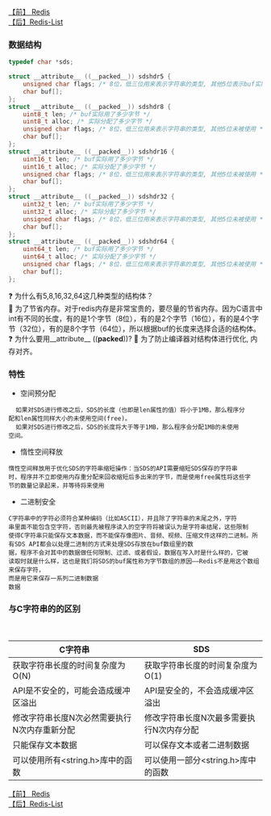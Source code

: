 
[【前】 Redis](./Redis.md)   
[【后】Redis-List](./redis-List.md)
### 数据结构
``` c
typedef char *sds;

struct __attribute__ ((__packed__)) sdshdr5 {
    unsigned char flags; /* 8位，低三位用来表示字符串的类型, 其他5位表示buf实际用到的字节数 */
    char buf[];
};
struct __attribute__ ((__packed__)) sdshdr8 {
    uint8_t len; /* buf实际用了多少字节 */
    uint8_t alloc; /* 实际分配了多少字节 */
    unsigned char flags; /* 8位，低三位用来表示字符串的类型, 其他5位未被使用 */
    char buf[];
};
struct __attribute__ ((__packed__)) sdshdr16 {
    uint16_t len; /* buf实际用了多少字节 */
    uint16_t alloc; /* 实际分配了多少字节 */
    unsigned char flags; /* 8位，低三位用来表示字符串的类型, 其他5位未被使用 */
    char buf[];
};
struct __attribute__ ((__packed__)) sdshdr32 {
    uint32_t len; /* buf实际用了多少字节 */
    uint32_t alloc; /* 实际分配了多少字节 */
    unsigned char flags; /* 8位，低三位用来表示字符串的类型, 其他5位未被使用 */
    char buf[];
};
struct __attribute__ ((__packed__)) sdshdr64 {
    uint64_t len; /* buf实际用了多少字节 */
    uint64_t alloc; /* 实际分配了多少字节 */
    unsigned char flags; /* 8位，低三位用来表示字符串的类型, 其他5位未被使用 */
    char buf[];
};
```
:question: 为什么有5,8,16,32,64这几种类型的结构体？   
:key: 为了节省内存。对于redis内存是非常宝贵的，要尽量的节省内存。因为C语言中int有不同的长度，有的是1个字节（8位），有的是2个字节（16位），有的是4个字节（32位），有的是8个字节（64位），所以根据buf的长度来选择合适的结构体。   
:question: 为什么要用__attribute__ ((__packed__))?
:key: 为了防止编译器对结构体进行优化, 内存对齐。

### 特性
* 空间预分配
```
  如果对SDS进行修改之后，SDS的长度（也即是len属性的值）将小于1MB，那么程序分
配和len属性同样大小的未使用空间(free)。
  如果对SDS进行修改之后，SDS的长度将大于等于1MB，那么程序会分配1MB的未使用
空间。
```
* 惰性空间释放
```
惰性空间释放用于优化SDS的字符串缩短操作：当SDS的API需要缩短SDS保存的字符串
时，程序并不立即使用内存重分配来回收缩短后多出来的字节，而是使用free属性将这些字
节的数量记录起来，并等待将来使用
```
* 二进制安全
```
C字符串中的字符必须符合某种编码（比如ASCII），并且除了字符串的末尾之外，字符
串里面不能包含空字符，否则最先被程序读入的空字符将被误认为是字符串结尾，这些限制
使得C字符串只能保存文本数据，而不能保存像图片、音频、视频、压缩文件这样的二进制。所有SDS API都会以处理二进制的方式来处理SDS存放在buf数组里的数
据，程序不会对其中的数据做任何限制、过滤、或者假设，数据在写入时是什么样的，它被
读取时就是什么样，这也是我们将SDS的buf属性称为字节数组的原因——Redis不是用这个数组来保存字符，
而是用它来保存一系列二进制数据
数据
```

### 与C字符串的的区别
　 <table>
　　　        <thead>
　　　            <tr>
　　　                <th>C字符串</th>
　　　                <th>SDS</th>
　　　            </tr>
　　　        </thead>
　　　        <tbody>
　　　            <tr>
　　　                <td>获取字符串长度的时间复杂度为O(N)</td>
　　　                <td>获取字符串长度的时间复杂度为O(1)</td>
　　　            </tr>
　　　            <tr>
　　　                <td>API是不安全的，可能会造成缓冲区溢出</td>
　　　                <td>API是安全的，不会造成缓冲区溢出</td>
　　　            </tr>
　　　            <tr>
　　　                <td>修改字符串长度N次必然需要执行N次内存重新分配</td>
　　　                <td>修改字符串长度N次最多需要执行N次内存分配</td>
　　　            </tr>
　　　            <tr>
　　　                <td>只能保存文本数据</td>
　　　                <td>可以保存文本或者二进制数据</td>
　　　            </tr>
　　　            <tr>
　　　                <td>可以使用所有<string.h>库中的函数</td>
 　　　               <td>可以使用一部分<string.h>库中的函数</td>
　　　            </tr>
 　　　       </tbody>
　　　    </table>

[【前】 Redis](./Redis.md)   
[【后】Redis-List](./redis-List.md)
